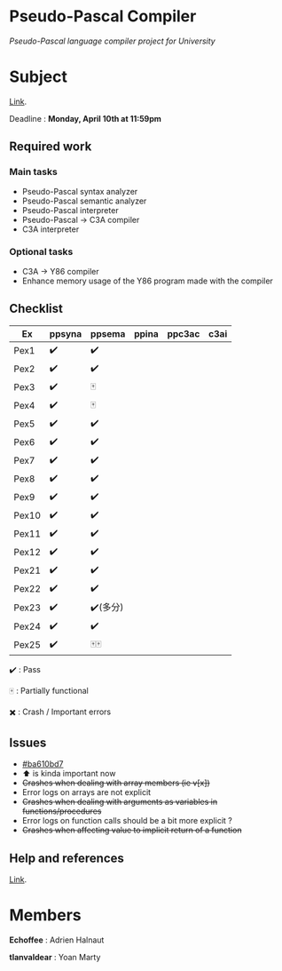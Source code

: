 
# Pseudo-Pascal Compiler
*Pseudo-Pascal language compiler project for University*

# Subject
[Link](http://dept-info.labri.fr/ENSEIGNEMENT/compi/projet.pdf).

Deadline : **Monday, April 10th at 11:59pm**

## Required work

### Main tasks

- Pseudo-Pascal syntax analyzer
- Pseudo-Pascal semantic analyzer
- Pseudo-Pascal interpreter
- Pseudo-Pascal -> C3A compiler
- C3A interpreter

### Optional tasks

- C3A -> Y86 compiler
- Enhance memory usage of the Y86 program made with the compiler 

## Checklist
Ex 	  | ppsyna | ppsema	 | ppina | ppc3ac | c3ai |
------|--------|---------|-------|--------|------|
Pex1  | ✔️ 	  |	✔️		|		|		 |		|
Pex2  | ✔️ 	  |	✔️		|		|		 |		|
Pex3  | ✔️ 	  |	🀄		|		|		 |		|
Pex4  | ✔️ 	  |	🀄		|		|		 |		|
Pex5  | ✔️ 	  |	✔️		|		|		 |		|
Pex6  | ✔️ 	  |	✔️		|		|		 |		|
Pex7  | ✔️ 	  |	✔️		|		|		 |		|
Pex8  | ✔️ 	  |	✔️		|		|		 |		|  
Pex9  | ✔️ 	  |	✔️		|		|		 |		|
Pex10 | ✔️	  |	✔️		|		|		 |		|
Pex11 | ✔️ 	  |	✔️		|		|		 |		|
Pex12 | ✔️	  |	✔️		|		|		 |		|
Pex21 | ✔️	  |	✔️		|		|		 |		|
Pex22 | ✔️	  |	✔️		|		|		 |		|
Pex23 | ✔️	  |	✔️(多分)|		|		 |		|
Pex24 | ✔️	  |	✔️		|		|		 |		|
Pex25 | ✔️	  |	🀄🀄	|		|		 |		|

✔️ : Pass 

🀄 : Partially functional

✖️ : Crash / Important errors

## Issues
- [#ba610bd7](https://github.com/Echoffee/pp-compiler/commit/ba610bd799cef48539d7e537eecc1285ef51a5e2)
- ⬆️ is kinda important now
- ~~Crashes when dealing with array members (ie v[x])~~
- Error logs on arrays are not explicit 
- ~~Crashes when dealing with arguments as variables in functions/procedures~~
- Error logs on function calls should be a bit more explicit ?
- ~~Crashes when affecting value to implicit return of a function~~

## Help and references

[Link](http://dept-info.labri.fr/ENSEIGNEMENT/compi/).

# Members

**Echoffee** : Adrien Halnaut

**tlanvaldear** : Yoan Marty

